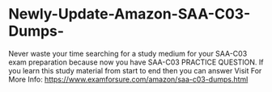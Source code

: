 # Newly-Update-Amazon-SAA-C03-Dumps-
Never waste your time searching for a study medium for your SAA-C03 exam preparation because now you have SAA-C03 PRACTICE QUESTION. If you learn this study material from start to end then you can answer   Visit For More Info: https://www.examforsure.com/amazon/saa-c03-dumps.html
